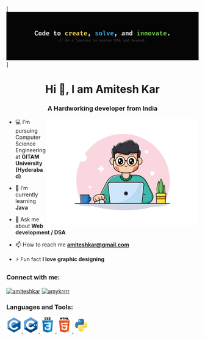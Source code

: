 [![MasterHead](https://github.com/AmyKrrrr/AmyKrrrr/blob/main/Code%20to%20create,%20solve,%20and%20innovate..png?raw=true)]
<h1 align="center">Hi 👋, I am Amitesh Kar</h1>
<h3 align="center">A Hardworking developer from India</h3>
<img align="right" alt="coding" width="400" src="https://github.com/AmyKrrrr/AmyKrrrr/blob/main/Vector_art.png?raw=true">

- 💻 I’m pursuing Computer Science Engineering at **GITAM University (Hyderabad)**

- 🌱 I’m currently learning **Java**

- 💬 Ask me about **Web development / DSA**

- 📫 How to reach me **amiteshkar@gmail.com**

- ⚡ Fun fact **I love graphic designing**

<h3 align="left">Connect with me:</h3>
<p align="left">
<a href="https://linkedin.com/in/amiteshkar" target="blank"><img align="center" src="https://raw.githubusercontent.com/rahuldkjain/github-profile-readme-generator/master/src/images/icons/Social/linked-in-alt.svg" alt="amiteshkar" height="30" width="40" /></a>
<a href="https://instagram.com/amykrrrr" target="blank"><img align="center" src="https://raw.githubusercontent.com/rahuldkjain/github-profile-readme-generator/master/src/images/icons/Social/instagram.svg" alt="amykrrrr" height="30" width="40" /></a>
</p>

<h3 align="left">Languages and Tools:</h3>
<p align="left"> <a href="https://www.cprogramming.com/" target="_blank" rel="noreferrer"> <img src="https://raw.githubusercontent.com/devicons/devicon/master/icons/c/c-original.svg" alt="c" width="40" height="40"/> </a> <a href="https://www.w3schools.com/cpp/" target="_blank" rel="noreferrer"> <img src="https://raw.githubusercontent.com/devicons/devicon/master/icons/cplusplus/cplusplus-original.svg" alt="cplusplus" width="40" height="40"/> </a> <a href="https://www.w3schools.com/css/" target="_blank" rel="noreferrer"> <img src="https://raw.githubusercontent.com/devicons/devicon/master/icons/css3/css3-original-wordmark.svg" alt="css3" width="40" height="40"/> </a> <a href="https://www.w3.org/html/" target="_blank" rel="noreferrer"> <img src="https://raw.githubusercontent.com/devicons/devicon/master/icons/html5/html5-original-wordmark.svg" alt="html5" width="40" height="40"/> </a> <a href="https://www.python.org" target="_blank" rel="noreferrer"> <img src="https://raw.githubusercontent.com/devicons/devicon/master/icons/python/python-original.svg" alt="python" width="40" height="40"/> </a> </p>
